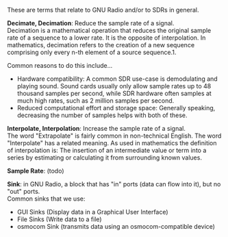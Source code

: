 These are terms that relate to GNU Radio and/or to SDRs in general. 

**Decimate, Decimation**: Reduce the sample rate of a signal.  
Decimation is a mathematical operation that reduces the original sample rate of a sequence to a lower rate. It is the opposite of interpolation. In mathematics, decimation refers to the creation of a new sequence comprising only every n-th element of a source sequence.1.

Common reasons to do this include...

- Hardware compatibility: A common SDR use-case is demodulating and playing sound. Sound cards usually only allow sample rates up to 48 thousand samples per second, while SDR hardware often samples at much high rates, such as 2 million samples per second.
- Reduced computational effort and storage space: Generally speaking, decreasing the number of samples helps with both of these.

**Interpolate, Interpolation**: Increase the sample rate of a signal.  
The word "Extrapolate" is fairly common in non-technical English. The word "Interpolate" has a related meaning.
As used in mathematics the definition of interpolation is: The insertion of an intermediate value or term into a series by estimating or calculating it from surrounding known values.

**Sample Rate**: (todo)

**Sink**: in GNU Radio, a block that has "in" ports (data can flow into it), but no "out" ports.  
Common sinks that we use:

- GUI Sinks (Display data in a Graphical User Interface)
- File Sinks (Write data to a file)
- osmocom Sink (transmits data using an osmocom-compatible device)

